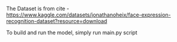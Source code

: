 
The Dataset is from cite - https://www.kaggle.com/datasets/jonathanoheix/face-expression-recognition-dataset?resource=download


To build and run the model, simply run main.py script